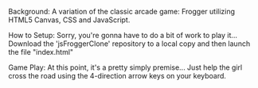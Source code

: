 Background:
A variation of the classic arcade game: Frogger utilizing HTML5 Canvas, CSS and JavaScript.

How to Setup:
Sorry, you're gonna have to do a bit of work to play it...
Download the 'jsFroggerClone' repository to a local copy and then launch the file "index.html"

Game Play:
At this point, it's a pretty simply premise... 
Just help the girl cross the road using the 4-direction arrow keys on your keyboard.
